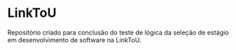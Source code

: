 # LinkToU

Repositório criado para conclusão do teste de lógica da seleção de estágio em desenvolvimento de software na LinkToU.
